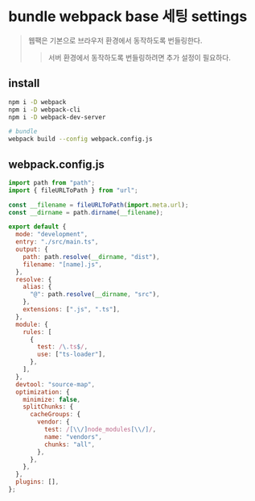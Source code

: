 # bundle webpack base 세팅 settings

> 웹팩은 기본으로 브라우저 환경에서 동작하도록 번들링한다.
>
> > 서버 환경에서 동작하도록 번들링하려면 추가 설정이 필요하다.

## install

```sh
npm i -D webpack
npm i -D webpack-cli
npm i -D webpack-dev-server

# bundle
webpack build --config webpack.config.js
```

## webpack.config.js

```js
import path from "path";
import { fileURLToPath } from "url";

const __filename = fileURLToPath(import.meta.url);
const __dirname = path.dirname(__filename);

export default {
  mode: "development",
  entry: "./src/main.ts",
  output: {
    path: path.resolve(__dirname, "dist"),
    filename: "[name].js",
  },
  resolve: {
    alias: {
      "@": path.resolve(__dirname, "src"),
    },
    extensions: [".js", ".ts"],
  },
  module: {
    rules: [
      {
        test: /\.ts$/,
        use: ["ts-loader"],
      },
    ],
  },
  devtool: "source-map",
  optimization: {
    minimize: false,
    splitChunks: {
      cacheGroups: {
        vendor: {
          test: /[\\/]node_modules[\\/]/,
          name: "vendors",
          chunks: "all",
        },
      },
    },
  },
  plugins: [],
};
```
